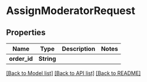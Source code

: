 # AssignModeratorRequest

## Properties

Name | Type | Description | Notes
------------ | ------------- | ------------- | -------------
**order_id** | **String** |  | 

[[Back to Model list]](../README.md#documentation-for-models) [[Back to API list]](../README.md#documentation-for-api-endpoints) [[Back to README]](../README.md)


